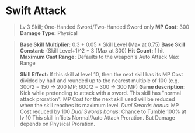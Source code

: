 # __Swift Attack__ # 
>Lv 3 Skill; One-Handed Sword/Two-Handed Sword only
>**MP Cost:** 300
>**Damage Type:** Physical

> **Base Skill Multiplier:** 0.3 + 0.05 * Skill Level (Max at 0.75)
> **Base Skill Constant:** (Skill Level+1)^2 * 3 (Max at 300)
> **Hit Count:** 1 hit
> **Maximum Cast Range:** Defaults to the weapon's Auto Attack Max Range
> 
> **Skill Effect:**
> If this skill at level 10, then the next skill has its MP Cost divided by half and rounded up to the nearest multiple of 100 (e.g. 300/2 = 150 -> 200 MP; 600/2 = 300 -> 300 MP)
> **Game description:** Kick while pretending to attack with a sword. This skill has "normal attack proration". MP Cost for the next skill used will be reduced when the skill reaches its maximum level.
> *Dual Swords bonus:* MP Cost reduced by 100
> *Dual Swords bonus:* Chance to Tumble 100% at lv 10
> This skill inflicts Normal/Auto Attack Proration. But Damage depends on Physical Proration.
